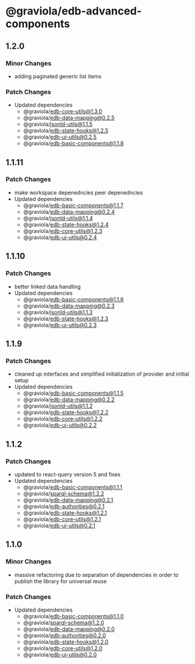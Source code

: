# @graviola/edb-advanced-components

## 1.2.0

### Minor Changes

- adding paginated generic list items

### Patch Changes

- Updated dependencies
  - @graviola/edb-core-utils@1.3.0
  - @graviola/edb-data-mapping@0.2.5
  - @graviola/jsonld-utils@1.1.5
  - @graviola/edb-state-hooks@1.2.5
  - @graviola/edb-ui-utils@0.2.5
  - @graviola/edb-basic-components@1.1.8

## 1.1.11

### Patch Changes

- make workspace depenedncies peer depenedncies
- Updated dependencies
  - @graviola/edb-basic-components@1.1.7
  - @graviola/edb-data-mapping@0.2.4
  - @graviola/jsonld-utils@1.1.4
  - @graviola/edb-state-hooks@1.2.4
  - @graviola/edb-core-utils@1.2.3
  - @graviola/edb-ui-utils@0.2.4

## 1.1.10

### Patch Changes

- better linked data handling
- Updated dependencies
  - @graviola/edb-basic-components@1.1.6
  - @graviola/edb-data-mapping@0.2.3
  - @graviola/jsonld-utils@1.1.3
  - @graviola/edb-state-hooks@1.2.3
  - @graviola/edb-ui-utils@0.2.3

## 1.1.9

### Patch Changes

- cleaned up interfaces and simplified initialization of provider and initial setup
- Updated dependencies
  - @graviola/edb-basic-components@1.1.5
  - @graviola/edb-data-mapping@0.2.2
  - @graviola/jsonld-utils@1.1.2
  - @graviola/edb-state-hooks@1.2.2
  - @graviola/edb-core-utils@1.2.2
  - @graviola/edb-ui-utils@0.2.2

## 1.1.2

### Patch Changes

- updated to react-query version 5 and fixes
- Updated dependencies
  - @graviola/edb-basic-components@1.1.1
  - @graviola/sparql-schema@1.2.2
  - @graviola/edb-data-mapping@0.2.1
  - @graviola/edb-authorities@0.2.1
  - @graviola/edb-state-hooks@1.2.1
  - @graviola/edb-core-utils@1.2.1
  - @graviola/edb-ui-utils@0.2.1

## 1.1.0

### Minor Changes

- massive refactoring due to separation of dependencies in order to publish the library for universal reuse

### Patch Changes

- Updated dependencies
  - @graviola/edb-basic-components@1.1.0
  - @graviola/sparql-schema@1.2.0
  - @graviola/edb-data-mapping@0.2.0
  - @graviola/edb-authorities@0.2.0
  - @graviola/edb-state-hooks@1.2.0
  - @graviola/edb-core-utils@1.2.0
  - @graviola/edb-ui-utils@0.2.0
